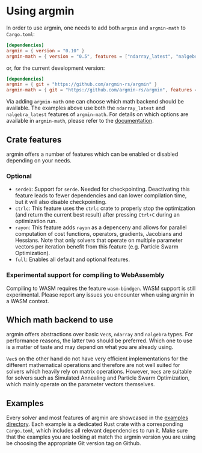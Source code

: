 # Using argmin

In order to use argmin, one needs to add both `argmin` and `argmin-math` to `Cargo.toml`:

```toml
[dependencies]
argmin = { version = "0.10" }
argmin-math = { version = "0.5", features = ["ndarray_latest", "nalgebra_latest"] }
```

or, for the current development version:

```toml
[dependencies]
argmin = { git = "https://github.com/argmin-rs/argmin" }
argmin-math = { git = "https://github.com/argmin-rs/argmin", features = ["ndarray_latest", "nalgebra_latest"] }
```

Via adding `argmin-math` one can choose which math backend should be available.
The examples above use both the `ndarray_latest` and `nalgebra_latest` features of `argmin-math`.
For details on which options are available in `argmin-math`, please refer to the [documentation](https://docs.rs/argmin-math/latest/argmin_math/).


## Crate features

argmin offers a number of features which can be enabled or disabled depending on your needs.


### Optional 

- `serde1`: Support for `serde`. Needed for checkpointing. Deactivating this feature leads to fewer dependencies and can lower compilation time, but it will also disable checkpointing.
- `ctrlc`: This feature uses the `ctrlc` crate to properly stop the optimization (and return the current best result) after pressing `Ctrl+C` during an optimization run.
- `rayon`: This feature adds `rayon` as a depenceny and allows for parallel computation of cost functions, operators, gradients, Jacobians and Hessians. Note that only solvers that operate on multiple parameter vectors per iteration benefit from this feature (e.g. Particle Swarm Optimization).
- `full`: Enables all default and optional features.

### Experimental support for compiling to WebAssembly

Compiling to WASM requires the feature `wasm-bindgen`.
WASM support is still experimental. Please report any issues you encounter when using argmin in a WASM context.

## Which math backend to use

argmin offers abstractions over basic `Vec`s, `ndarray` and `nalgebra` types.
For performance reasons, the latter two should be preferred. Which one to use is a matter of taste and may depend on what you are already using. 

`Vec`s on the other hand do not have very efficient implementations for the different mathematical operations and therefore are not well suited for solvers which heavily rely on matrix operations.
However, `Vec`s are suitable for solvers such as Simulated Annealing and Particle Swarm Optimization, which mainly operate on the parameter vectors themselves. 

## Examples

Every solver and most features of argmin are showcased in the [examples directory](https://github.com/argmin-rs/argmin/tree/main/examples).
Each example is a dedicated Rust crate with a corresponding `Cargo.toml`, which includes all relevant dependencies to run it.
Make sure that the examples you are looking at match the argmin version you are using be choosing the appropriate Git version tag on Github.

